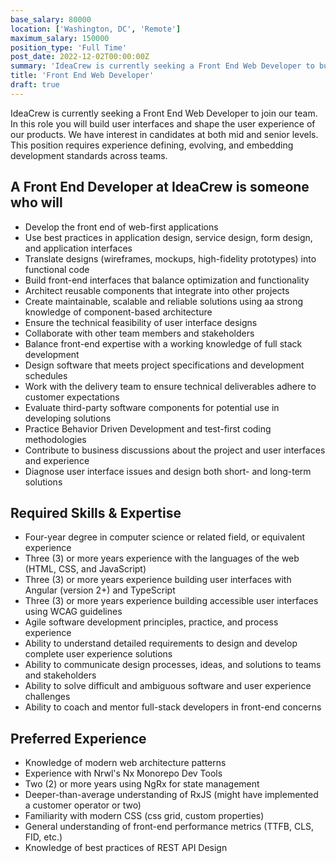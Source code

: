 ```yaml
---
base_salary: 80000
location: ['Washington, DC', 'Remote']
maximum_salary: 150000
position_type: 'Full Time'
post_date: 2022-12-02T00:00:00Z
summary: 'IdeaCrew is currently seeking a Front End Web Developer to build user interfaces and shape the user experience of our products.'
title: 'Front End Web Developer'
draft: true
---
```


IdeaCrew is currently seeking a Front End Web Developer to join our team. In this role you will build user interfaces and shape the user experience of our products. We have interest in candidates at both mid and senior levels. This position requires experience defining, evolving, and embedding development standards across teams.

## A Front End Developer at IdeaCrew is someone who will

- Develop the front end of web-first applications
- Use best practices in application design, service design, form design, and application interfaces
- Translate designs (wireframes, mockups, high-fidelity prototypes) into functional code
- Build front-end interfaces that balance optimization and functionality
- Architect reusable components that integrate into other projects
- Create maintainable, scalable and reliable solutions using aa strong knowledge of component-based architecture
- Ensure the technical feasibility of user interface designs
- Collaborate with other team members and stakeholders
- Balance front-end expertise with a working knowledge of full stack development
- Design software that meets project specifications and development schedules
- Work with the delivery team to ensure technical deliverables adhere to customer expectations
- Evaluate third-party software components for potential use in developing solutions
- Practice Behavior Driven Development and test-first coding methodologies
- Contribute to business discussions about the project and user interfaces and experience
- Diagnose user interface issues and design both short- and long-term solutions

## Required Skills & Expertise

- Four-year degree in computer science or related field, or equivalent experience
- Three (3) or more years experience with the languages of the web (HTML, CSS, and JavaScript)
- Three (3) or more years experience building user interfaces with Angular (version 2+) and TypeScript
- Three (3) or more years experience building accessible user interfaces using WCAG guidelines
- Agile software development principles, practice, and process experience
- Ability to understand detailed requirements to design and develop complete user experience solutions
- Ability to communicate design processes, ideas, and solutions to teams and stakeholders
- Ability to solve difficult and ambiguous software and user experience challenges
- Ability to coach and mentor full-stack developers in front-end concerns

## Preferred Experience

- Knowledge of modern web architecture patterns
- Experience with Nrwl's Nx Monorepo Dev Tools
- Two (2) or more years using NgRx for state management
- Deeper-than-average understanding of RxJS (might have implemented a customer operator or two)
- Familiarity with modern CSS (css grid, custom properties)
- General understanding of front-end performance metrics (TTFB, CLS, FID, etc.)
- Knowledge of best practices of REST API Design
